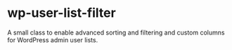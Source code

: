 wp-user-list-filter
===================

A small class to enable advanced sorting and filtering and custom columns for WordPress admin user lists.